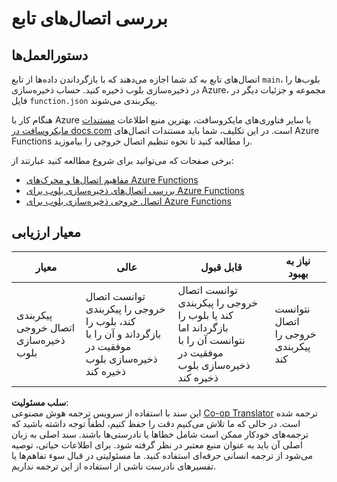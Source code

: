 <!--
CO_OP_TRANSLATOR_METADATA:
{
  "original_hash": "b2e0a965723082b068f735aec0faf3f6",
  "translation_date": "2025-08-25T23:10:18+00:00",
  "source_file": "3-transport/lessons/2-store-location-data/assignment.md",
  "language_code": "fa"
}
-->
# بررسی اتصال‌های تابع

## دستورالعمل‌ها

اتصال‌های تابع به کد شما اجازه می‌دهند که با بازگرداندن داده‌ها از تابع `main`، بلو‌ب‌ها را در ذخیره‌سازی بلو‌ب ذخیره کنید. حساب ذخیره‌سازی Azure، مجموعه و جزئیات دیگر در فایل `function.json` پیکربندی می‌شوند.

هنگام کار با Azure یا سایر فناوری‌های مایکروسافت، بهترین منبع اطلاعات [مستندات مایکروسافت در docs.com](https://docs.microsoft.com/?WT.mc_id=academic-17441-jabenn) است. در این تکلیف، شما باید مستندات اتصال‌های Azure Functions را مطالعه کنید تا نحوه تنظیم اتصال خروجی را بیاموزید.

برخی صفحات که می‌توانید برای شروع مطالعه کنید عبارتند از:

* [مفاهیم اتصال‌ها و محرک‌های Azure Functions](https://docs.microsoft.com/azure/azure-functions/functions-triggers-bindings?WT.mc_id=academic-17441-jabenn&tabs=python)
* [بررسی اتصال‌های ذخیره‌سازی بلو‌ب برای Azure Functions](https://docs.microsoft.com/azure/azure-functions/functions-bindings-storage-blob?WT.mc_id=academic-17441-jabenn)
* [اتصال خروجی ذخیره‌سازی بلو‌ب برای Azure Functions](https://docs.microsoft.com/azure/azure-functions/functions-bindings-storage-blob-output?WT.mc_id=academic-17441-jabenn&tabs=python)

## معیار ارزیابی

| معیار | عالی | قابل قبول | نیاز به بهبود |
| ------ | ----- | ---------- | ------------- |
| پیکربندی اتصال خروجی ذخیره‌سازی بلو‌ب | توانست اتصال خروجی را پیکربندی کند، بلو‌ب را بازگرداند و آن را با موفقیت در ذخیره‌سازی بلو‌ب ذخیره کند | توانست اتصال خروجی را پیکربندی کند یا بلو‌ب را بازگرداند اما نتوانست آن را با موفقیت در ذخیره‌سازی بلو‌ب ذخیره کند | نتوانست اتصال خروجی را پیکربندی کند |

**سلب مسئولیت**:  
این سند با استفاده از سرویس ترجمه هوش مصنوعی [Co-op Translator](https://github.com/Azure/co-op-translator) ترجمه شده است. در حالی که ما تلاش می‌کنیم دقت را حفظ کنیم، لطفاً توجه داشته باشید که ترجمه‌های خودکار ممکن است شامل خطاها یا نادرستی‌ها باشند. سند اصلی به زبان اصلی آن باید به عنوان منبع معتبر در نظر گرفته شود. برای اطلاعات حیاتی، توصیه می‌شود از ترجمه انسانی حرفه‌ای استفاده کنید. ما مسئولیتی در قبال سوء تفاهم‌ها یا تفسیرهای نادرست ناشی از استفاده از این ترجمه نداریم.